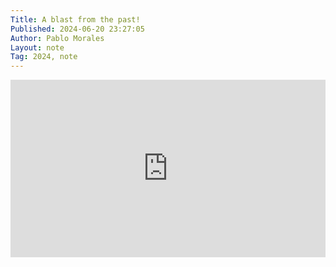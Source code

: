 ```yaml
---
Title: A blast from the past!
Published: 2024-06-20 23:27:05
Author: Pablo Morales
Layout: note
Tag: 2024, note
---
```

<div style="padding:56.25% 0 0 0;position:relative;"><iframe src="https://player.vimeo.com/video/61752180?h=ab4f091e51&color=ff9933" style="position:absolute;top:0;left:0;width:100%;height:100%;" frameborder="0" allow="autoplay; fullscreen; picture-in-picture" allowfullscreen></iframe></div><script src="https://player.vimeo.com/api/player.js"></script>
<p></p>

